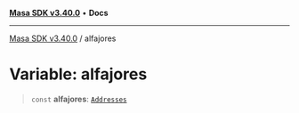 [**Masa SDK v3.40.0**](../README.md) • **Docs**

***

[Masa SDK v3.40.0](../globals.md) / alfajores

# Variable: alfajores

> `const` **alfajores**: [`Addresses`](../interfaces/Addresses.md)
